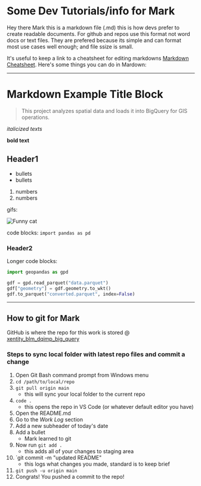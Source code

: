 # Some Dev Tutorials/info for Mark
Hey there Mark this is a markdown file (.md) this is how devs prefer to create readable documents.
For github and repos use this format not word docs or text files. They are prefered because its simple and can format most use cases well enough; and file ssize is small.

It's useful to keep a link to a cheatsheet for editing markdowns [Markdown Cheatsheet](https://www.markdownguide.org/cheat-sheet/).
Here's some things you can do in Mardown:

---

# Markdown Example Title Block

> This project analyzes spatial data and loads it into BigQuery for GIS operations. 

*italicized texts* 

**bold text**

## Header1

- bullets
- bullets
1. numbers
2. numbers

gifs:

![Funny cat](https://media.giphy.com/media/JIX9t2j0ZTN9S/giphy.gif)

code blocks: `import pandas as pd`

### Header2
Longer code blocks:
```python
import geopandas as gpd

gdf = gpd.read_parquet("data.parquet")
gdf["geometry"] = gdf.geometry.to_wkt()
gdf.to_parquet("converted.parquet", index=False)
```

---

## How to git for Mark
GitHub is where the repo for this work is stored @ [xentity_blm_dqimp_big_query](https://github.com/xentitycorporation/xentity_blm_dqimp_big_query)

### Steps to sync local folder with latest repo files and commit a change
1. Open Git Bash command prompt from Windows menu
2. `cd /path/to/local/repo`
3. `git pull origin main`
    - this will sync your local folder to the current repo
4. `code .`
    - this opens the repo in VS Code (or whatever default editor you have)
5. Open the README.md
6. Go to the *Work Log* section
7. Add a new subheader of today's date
8. Add a bullet
    * Mark learned to git
9. Now run `git add .`
    - this adds all of your changes to staging area
10. `git commit -m "updated README"
    - this logs what changes you made, standard is to keep brief
11. `git push -u origin main`
12. Congrats! You pushed a commit to the repo!

